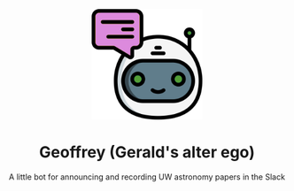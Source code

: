 <div align="center">
  <img width="200px" src="geoffrey.png">
  <h1>Geoffrey (Gerald's alter ego)</h1>
  <p>
    A little bot for announcing and recording UW astronomy papers in the Slack
   </p>
</div>
